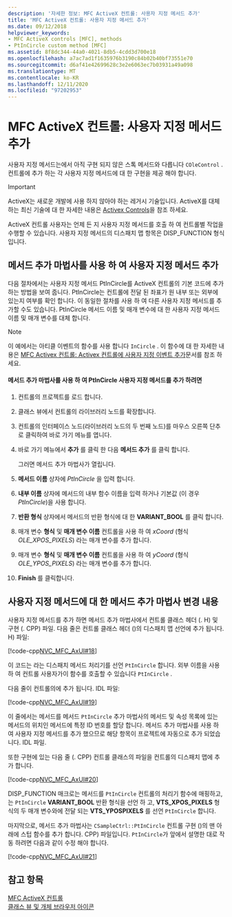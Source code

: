 ```yaml
---
description: '자세한 정보: MFC ActiveX 컨트롤: 사용자 지정 메서드 추가'
title: 'MFC ActiveX 컨트롤: 사용자 지정 메서드 추가'
ms.date: 09/12/2018
helpviewer_keywords:
- MFC ActiveX controls [MFC], methods
- PtInCircle custom method [MFC]
ms.assetid: 8f8dc344-44a0-4021-8db5-4cdd3d700e18
ms.openlocfilehash: a7ac7ad1f1635976b3190c84b02b40bf73551e70
ms.sourcegitcommit: d6af41e42699628c3e2e6063ec7b03931a49a098
ms.translationtype: MT
ms.contentlocale: ko-KR
ms.lasthandoff: 12/11/2020
ms.locfileid: "97202953"
---
```

# <a name="mfc-activex-controls-adding-custom-methods"></a>MFC ActiveX 컨트롤: 사용자 지정 메서드 추가

사용자 지정 메서드는에서 아직 구현 되지 않은 스톡 메서드와 다릅니다 `COleControl` . 컨트롤에 추가 하는 각 사용자 지정 메서드에 대 한 구현을 제공 해야 합니다.

>[!IMPORTANT]
> ActiveX는 새로운 개발에 사용 하지 않아야 하는 레거시 기술입니다. ActiveX를 대체 하는 최신 기술에 대 한 자세한 내용은 [Activex Controls](activex-controls.md)을 참조 하세요.

ActiveX 컨트롤 사용자는 언제 든 지 사용자 지정 메서드를 호출 하 여 컨트롤별 작업을 수행할 수 있습니다. 사용자 지정 메서드의 디스패치 맵 항목은 DISP_FUNCTION 형식입니다.

## <a name="adding-a-custom-method-with-the-add-method-wizard"></a><a name="_core_adding_a_custom_method_with_classwizard"></a> 메서드 추가 마법사를 사용 하 여 사용자 지정 메서드 추가

다음 절차에서는 사용자 지정 메서드 PtInCircle를 ActiveX 컨트롤의 기본 코드에 추가 하는 방법을 보여 줍니다. PtInCircle는 컨트롤에 전달 된 좌표가 원 내부 또는 외부에 있는지 여부를 확인 합니다. 이 동일한 절차를 사용 하 여 다른 사용자 지정 메서드를 추가할 수도 있습니다. PtInCircle 메서드 이름 및 매개 변수에 대 한 사용자 지정 메서드 이름 및 매개 변수를 대체 합니다.

> [!NOTE]
> 이 예에서는 아티클 이벤트의 함수를 사용 합니다 `InCircle` . 이 함수에 대 한 자세한 내용은 [MFC Activex 컨트롤: Activex 컨트롤에 사용자 지정 이벤트 추가](mfc-activex-controls-adding-custom-events.md)문서를 참조 하세요.

#### <a name="to-add-the-ptincircle-custom-method-using-the-add-method-wizard"></a>메서드 추가 마법사를 사용 하 여 PtInCircle 사용자 지정 메서드를 추가 하려면

1. 컨트롤의 프로젝트를 로드 합니다.

1. 클래스 뷰에서 컨트롤의 라이브러리 노드를 확장합니다.

1. 컨트롤의 인터페이스 노드(라이브러리 노드의 두 번째 노드)를 마우스 오른쪽 단추로 클릭하여 바로 가기 메뉴를 엽니다.

1. 바로 가기 메뉴에서 **추가** 를 클릭 한 다음 **메서드 추가** 를 클릭 합니다.

   그러면 메서드 추가 마법사가 열립니다.

1. **메서드 이름** 상자에 *PtInCircle* 을 입력 합니다.

1. **내부 이름** 상자에 메서드의 내부 함수 이름을 입력 하거나 기본값 (이 경우 *PtInCircle*)을 사용 합니다.

1. **반환 형식** 상자에서 메서드의 반환 형식에 대 한 **VARIANT_BOOL** 를 클릭 합니다.

1. 매개 변수 **형식** 및 **매개 변수 이름** 컨트롤을 사용 하 여 *xCoord* (형식 *OLE_XPOS_PIXELS*) 라는 매개 변수를 추가 합니다.

1. 매개 변수 **형식** 및 **매개 변수 이름** 컨트롤을 사용 하 여 *yCoord* (형식 *OLE_YPOS_PIXELS*) 라는 매개 변수를 추가 합니다.

1. **Finish** 를 클릭합니다.

## <a name="add-method-wizard-changes-for-custom-methods"></a><a name="_core_classwizard_changes_for_custom_methods"></a> 사용자 지정 메서드에 대 한 메서드 추가 마법사 변경 내용

사용자 지정 메서드를 추가 하면 메서드 추가 마법사에서 컨트롤 클래스 헤더 (. H) 및 구현 (. CPP) 파일. 다음 줄은 컨트롤 클래스 헤더 ()의 디스패치 맵 선언에 추가 됩니다. H) 파일:

[!code-cpp[NVC_MFC_AxUI#18](codesnippet/cpp/mfc-activex-controls-adding-custom-methods_1.h)]

이 코드는 라는 디스패치 메서드 처리기를 선언 `PtInCircle` 합니다. 외부 이름을 사용 하 여 컨트롤 사용자가이 함수를 호출할 수 있습니다 `PtInCircle` .

다음 줄이 컨트롤의에 추가 됩니다. IDL 파일:

[!code-cpp[NVC_MFC_AxUI#19](codesnippet/cpp/mfc-activex-controls-adding-custom-methods_2.idl)]

이 줄에서는 메서드를 메서드 `PtInCircle` 추가 마법사의 메서드 및 속성 목록에 있는 메서드의 위치인 메서드에 특정 ID 번호를 할당 합니다. 메서드 추가 마법사를 사용 하 여 사용자 지정 메서드를 추가 했으므로 해당 항목이 프로젝트에 자동으로 추가 되었습니다. IDL 파일.

또한 구현에 있는 다음 줄 (. CPP) 컨트롤 클래스의 파일을 컨트롤의 디스패치 맵에 추가 합니다.

[!code-cpp[NVC_MFC_AxUI#20](codesnippet/cpp/mfc-activex-controls-adding-custom-methods_3.cpp)]

DISP_FUNCTION 매크로는 메서드를 `PtInCircle` 컨트롤의 처리기 함수에 매핑하고,는 `PtInCircle` **VARIANT_BOOL** 반환 형식을 선언 하 고, **VTS_XPOS_PIXELS** 형식의 두 매개 변수와에 전달 되는 **VTS_YPOSPIXELS** 를 선언 `PtInCircle` 합니다.

마지막으로, 메서드 추가 마법사는 `CSampleCtrl::PtInCircle` 컨트롤 구현 ()의 맨 아래에 스텁 함수를 추가 합니다. CPP) 파일입니다. `PtInCircle`가 앞에서 설명한 대로 작동 하려면 다음과 같이 수정 해야 합니다.

[!code-cpp[NVC_MFC_AxUI#21](codesnippet/cpp/mfc-activex-controls-adding-custom-methods_4.cpp)]

## <a name="see-also"></a>참고 항목

[MFC ActiveX 컨트롤](mfc-activex-controls.md)<br/>
[클래스 뷰 및 개체 브라우저 아이콘](/visualstudio/ide/class-view-and-object-browser-icons)
